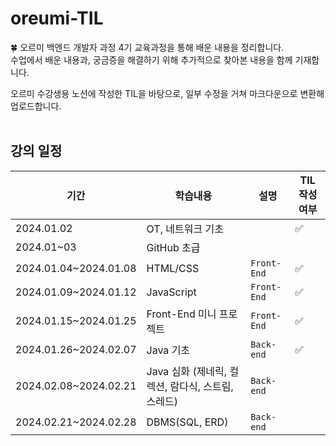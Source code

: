 # oreumi-TIL
🍀 오르미 백엔드 개발자 과정 4기 교육과정을 통해 배운 내용을 정리합니다.<br>
수업에서 배운 내용과, 궁금증을 해결하기 위해 추가적으로 찾아본 내용을 함께 기재합니다.

오르미 수강생용 노션에 작성한 TIL을 바탕으로, 일부 수정을 거쳐 마크다운으로 변환해 업로드합니다.
<br>
<br>

## 강의 일정
|기간|학습내용|설명|TIL 작성 여부|
|------|---|---|---|
|2024.01.02|OT, 네트워크 기초||✅|
|2024.01~03|GitHub 초급|||
|2024.01.04~2024.01.08|HTML/CSS|`Front-End`|✅|
|2024.01.09~2024.01.12|JavaScript|`Front-End`|✅|
|2024.01.15~2024.01.25|Front-End 미니 프로젝트|`Front-End`|✅|
|2024.01.26~2024.02.07|Java 기초|`Back-end`|✅|
|2024.02.08~2024.02.21|Java 심화 (제네릭, 컬렉션, 람다식, 스트림, 스레드)|`Back-end`||
|2024.02.21~2024.02.28|DBMS(SQL, ERD)|`Back-end`||
